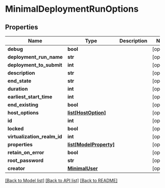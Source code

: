 # MinimalDeploymentRunOptions

## Properties
Name | Type | Description | Notes
------------ | ------------- | ------------- | -------------
**debug** | **bool** |  | [optional] 
**deployment_run_name** | **str** |  | [optional] 
**deployment_to_submit** | **int** |  | [optional] 
**description** | **str** |  | [optional] 
**end_state** | **str** |  | [optional] 
**duration** | **int** |  | [optional] 
**earliest_start_time** | **int** |  | [optional] 
**end_existing** | **bool** |  | [optional] 
**host_options** | [**list[HostOption]**](HostOption.md) |  | [optional] 
**id** | **int** |  | [optional] 
**locked** | **bool** |  | [optional] 
**virtualization_realm_id** | **int** |  | [optional] 
**properties** | [**list[ModelProperty]**](ModelProperty.md) |  | [optional] 
**retain_on_error** | **bool** |  | [optional] 
**root_password** | **str** |  | [optional] 
**creator** | [**MinimalUser**](MinimalUser.md) |  | [optional] 

[[Back to Model list]](../README.md#documentation-for-models) [[Back to API list]](../README.md#documentation-for-api-endpoints) [[Back to README]](../README.md)


